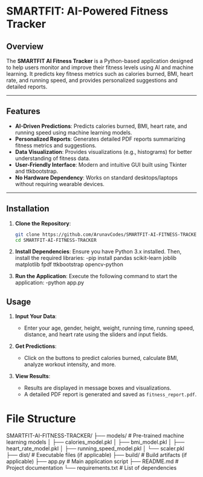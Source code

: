 # SMARTFIT: AI-Powered Fitness Tracker

## Overview
The **SMARTFIT AI Fitness Tracker** is a Python-based application designed to help users monitor and improve their fitness levels using AI and machine learning. It predicts key fitness metrics such as calories burned, BMI, heart rate, and running speed, and provides personalized suggestions and detailed reports.

---

## Features
- **AI-Driven Predictions**: Predicts calories burned, BMI, heart rate, and running speed using machine learning models.
- **Personalized Reports**: Generates detailed PDF reports summarizing fitness metrics and suggestions.
- **Data Visualization**: Provides visualizations (e.g., histograms) for better understanding of fitness data.
- **User-Friendly Interface**: Modern and intuitive GUI built using Tkinter and ttkbootstrap.
- **No Hardware Dependency**: Works on standard desktops/laptops without requiring wearable devices.

---

## Installation
1. **Clone the Repository**:
   ```bash
   git clone https://github.com/ArunavCodes/SMARTFIT-AI-FITNESS-TRACKER.git
   cd SMARTFIT-AI-FITNESS-TRACKER

2. **Install Dependencies**:
Ensure you have Python 3.x installed. Then, install the required libraries:
-pip install pandas scikit-learn joblib matplotlib fpdf ttkbootstrap opencv-python

4. **Run the Application**:
Execute the following command to start the application:
-python app.py

## Usage
1. **Input Your Data**:
   - Enter your age, gender, height, weight, running time, running speed, distance, and heart rate using the sliders and input fields.

2. **Get Predictions**:
   - Click on the buttons to predict calories burned, calculate BMI, analyze workout intensity, and more.

3. **View Results**:
   - Results are displayed in message boxes and visualizations.
   - A detailed PDF report is generated and saved as `fitness_report.pdf`.

# File Structure

SMARTFIT-AI-FITNESS-TRACKER/
├── models/                  # Pre-trained machine learning models
│   ├── calories_model.pkl
│   ├── bmi_model.pkl
│   ├── heart_rate_model.pkl
│   ├── running_speed_model.pkl
│   └── scaler.pkl
├── dist/                    # Executable files (if applicable)
├── build/                   # Build artifacts (if applicable)
├── app.py                   # Main application script
├── README.md                # Project documentation
└── requirements.txt         # List of dependencies

   
